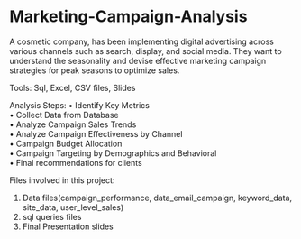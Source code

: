 # Marketing-Campaign-Analysis
A cosmetic company, has been implementing digital advertising across various channels such as search, display, and social media. They want to understand the seasonality and devise effective marketing campaign strategies for peak seasons to optimize sales. 

Tools: Sql, Excel, CSV files, Slides

Analysis Steps:
•	Identify Key Metrics<br/>
•	Collect Data from Database<br/> 
•	Analyze Campaign Sales Trends<br/>
•	Analyze Campaign Effectiveness by Channel<br/>
•	Campaign Budget Allocation<br/>
•	Campaign Targeting by Demographics and Behavioral<br/>
•	Final recommendations for clients<br/>

Files involved in this project:
1. Data files(campaign_performance, data_email_campaign, keyword_data, site_data, user_level_sales)<br/>
2. sql queries files<br/>
3. Final Presentation slides
